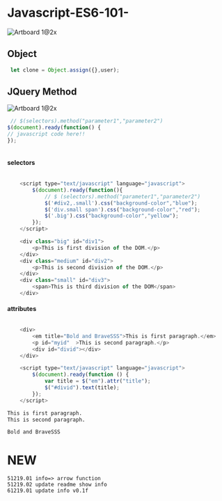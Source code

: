 # Javascript-ES6-101-
![Artboard 1@2x](https://github.com/topkoka/Javascript-ES6-101-/blob/master/Ai%20info/2x/Artboard%201%402x.png)

## Object
```js
 let clone = Object.assign({},user);
```

## JQuery Method
![Artboard 1@2x](http://codewithme.us/dc/reveal.js/images/document-ready.png)
``` js
 // $(selectors).method("parameter1","parameter2")
$(document).ready(function() {
// javascript code here!!
});
    
```
####  selectors
```js

    <script type="text/javascript" language="javascript">
        $(document).ready(function(){
            // $ (selectors).method("parameter1","parameter2")
            $('#div2,.small').css("background-color","blue");
            $('div.small span').css("background-color","red");
            $('.big').css("background-color","yellow");
        });
    </script>

    <div class="big" id="div1">
        <p>This is first division of the DOM.</p>
    </div>
    <div class="medium" id="div2">
        <p>This is second division of the DOM.</p>
    </div>
    <div class="small" id="div3">
        <span>This is third division of the DOM</span>
    </div>
```

#### attributes
```js

    <div>
        <em title="Bold and BraveSSS">This is first paragraph.</em>
        <p id="myid"  >This is second paragraph.</p>
        <div id="divid"></div>
    </div>

    <script type="text/javascript" language="javascript">
        $(document).ready(function () {
            var title = $("em").attr("title");
            $("#divid").text(title);
        });
    </script>

```
```html
This is first paragraph.
This is second paragraph.

Bold and BraveSSS
```
# NEW
    51219.01 info=> arrow function
    51219.02 update readme show info
    61219.01 update info v0.1f
